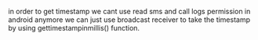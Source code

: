 in order to get timestamp we cant use read sms and call logs permission in android anymore
we can just use broadcast receiver to take the timestamp by using gettimestampinmillis() function.
